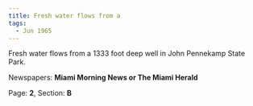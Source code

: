 ```yaml
---  
title: Fresh water flows from a  
tags:  
  - Jun 1965  
---  
```

  
Fresh water flows from a 1333 foot deep well in John Pennekamp State Park.  
  
Newspapers: **Miami Morning News or The Miami Herald**  
  
Page: **2**, Section: **B** 
